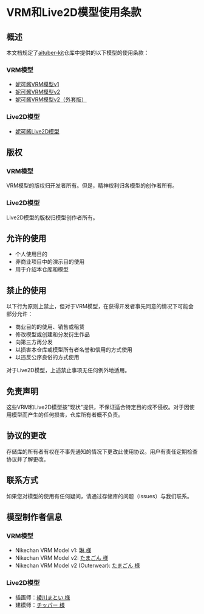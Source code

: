 # VRM和Live2D模型使用条款

## 概述

本文档规定了[aituber-kit](https://github.com/tegnike/aituber-kit)仓库中提供的以下模型的使用条款：

### VRM模型

- [妮可酱VRM模型v1](https://github.com/tegnike/aituber-kit/blob/main/public/vrm/nikechan_v1.vrm)
- [妮可酱VRM模型v2](https://github.com/tegnike/aituber-kit/blob/main/public/vrm/nikechan_v2.vrm)
- [妮可酱VRM模型v2（外套版）](https://github.com/tegnike/aituber-kit/blob/main/public/vrm/nikechan_v2_outerwear.vrm)

### Live2D模型

- [妮可酱Live2D模型](https://github.com/tegnike/aituber-kit/blob/main/public/live2d/nike01)

## 版权

### VRM模型

VRM模型的版权归开发者所有。但是，精神权利归各模型的创作者所有。

### Live2D模型

Live2D模型的版权归模型创作者所有。

## 允许的使用

- 个人使用目的
- 非商业项目中的演示目的使用
- 用于介绍本仓库和模型

## 禁止的使用

以下行为原则上禁止，但对于VRM模型，在获得开发者事先同意的情况下可能会部分允许：

- 商业目的的使用、销售或租赁
- 修改模型或创建和分发衍生作品
- 向第三方再分发
- 以损害本仓库或模型所有者名誉和信用的方式使用
- 以违反公序良俗的方式使用

对于Live2D模型，上述禁止事项无任何例外地适用。

## 免责声明

这些VRM和Live2D模型按"现状"提供，不保证适合特定目的或不侵权。对于因使用模型而产生的任何损害，仓库所有者概不负责。

## 协议的更改

存储库的所有者有权在不事先通知的情况下更改此使用协议。用户有责任定期检查协议并了解更改。

## 联系方式

如果您对模型的使用有任何疑问，请通过存储库的问题（issues）与我们联系。

## 模型制作者信息

### VRM模型

- Nikechan VRM Model v1: [琳 様](https://x.com/rin_tyn25)
- Nikechan VRM Model v2: [たまごん 様](https://x.com/_TAMA_GON_)
- Nikechan VRM Model v2 (Outerwear): [たまごん 様](https://x.com/_TAMA_GON_)

### Live2D模型

- 插画师：[綾川まとい 様](https://x.com/matoi_e_ma)
- 建模师：[チッパー 様](https://x.com/Chipper_tyvt)
